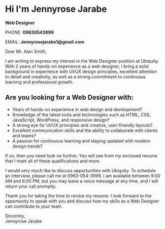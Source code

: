 
<body>
    <div class="container">
        <h1>Hi I'm Jennyrose Jarabe</h1>
        <div class="contact">
            <p><strong>Web Designer</strong></p>
            <p>PHONE: <strong>09630543999</strong></p>
            <p>EMAIL: <strong>Jennyrosejarabe1@gmail.com</strong></p>
        </div>
        <div class="content">
            <p>Dear Mr. Alan Smith,</p>
            <p>I am writing to express my interest in the Web Designer position at Ubiquity. With 2 years of hands-on experience as a web designer, I bring a solid background in experience with UI/UX design principles, excellent attention to detail and creativity, as well as a strong commitment to continuous learning and professional growth.</p>
            <h2>Are you looking for a Web Designer with:</h2>
            <ul>
                <li>Years of hands-on experience in web design and development?</li>
                <li>Knowledge of the latest tools and technologies such as HTML, CSS, JavaScript, WordPress, and responsive design?</li>
                <li>A strong eye for UI/UX principles and creative, user-friendly layouts?</li>
                <li>Excellent communication skills and the ability to collaborate with clients and teams?</li>
                <li>A passion for continuous learning and staying updated with modern design trends?</li>
            </ul>
            <p>If so, then you need look no further. You will see from my enclosed resume that I meet all of these qualifications and more.</p>
            <p>I would very much like to discuss opportunities with Ubiquity. To schedule an interview, please call me at 0963-054-3999. I am available between 9:00 AM and 6:00 PM, but you may leave a voice message at any time, and I will return your call promptly.</p>
            <p>Thank you for taking the time to review my resume. I look forward to the opportunity to speak with you and discuss how my skills as a Web Designer can contribute to your team.</p>
            <p>Sincerely,<br>Jennyrose Jarabe</p>
        </div>
    </div>
</body>
</html>

